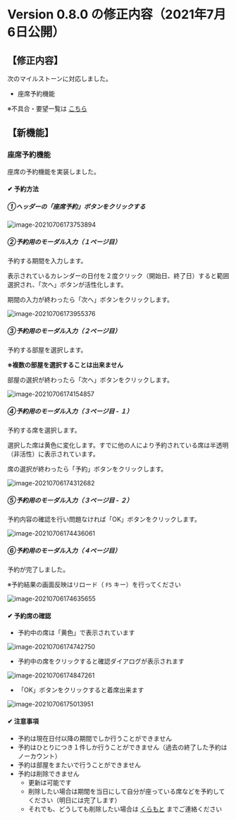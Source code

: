 # Version 0.8.0 の修正内容（2021年7月6日公開）

## 【修正内容】

次のマイルストーンに対応しました。

- 座席予約機能



※不具合・要望一覧は [こちら](https://github.com/a-kodama/WFP_beta_test/blob/master/README.md)

## 【新機能】

### 座席予約機能

座席の予約機能を実装しました。



#### ✔ 予約方法

##### ①ヘッダーの「座席予約」ボタンをクリックする

![image-20210706173753894](https://user-images.githubusercontent.com/19407009/124574847-d4f86f80-de85-11eb-8c7b-96d19ed8c972.png)

##### ②予約用のモーダル入力（１ページ目）

予約する期間を入力します。

表示されているカレンダーの日付を２度クリック（開始日、終了日）すると範囲選択され、「次へ」ボタンが活性化します。

期間の入力が終わったら「次へ」ボタンをクリックします。

![image-20210706173955376](https://user-images.githubusercontent.com/19407009/124574917-e6da1280-de85-11eb-99d0-a6a3ceb763aa.png)

##### ③予約用のモーダル入力（２ページ目）

予約する部屋を選択します。

**※複数の部屋を選択することは出来ません**

部屋の選択が終わったら「次へ」ボタンをクリックします。

![image-20210706174154857](https://user-images.githubusercontent.com/19407009/124574981-f48f9800-de85-11eb-9c0b-3a260efc2e77.png)

##### ④予約用のモーダル入力（３ページ目 - １）

予約する席を選択します。

選択した席は黄色に変化します。すでに他の人により予約されている席は半透明（非活性）に表示されています。

席の選択が終わったら「予約」ボタンをクリックします。

![image-20210706174312682](https://user-images.githubusercontent.com/19407009/124575174-20128280-de86-11eb-96cf-425fe00f3abc.png)

##### ⑤予約用のモーダル入力（３ページ目 - ２）

予約内容の確認を行い問題なければ「OK」ボタンをクリックします。

![image-20210706174436061](https://user-images.githubusercontent.com/19407009/124575238-2e609e80-de86-11eb-95b5-701538672f85.png)

##### ⑥予約用のモーダル入力（４ページ目）

予約が完了しました。

※予約結果の画面反映はリロード（ `F5` キー）を行ってください

![image-20210706174635655](https://user-images.githubusercontent.com/19407009/124575277-39b3ca00-de86-11eb-94cf-064d3f27fe9a.png)



#### ✔ 予約席の確認

- 予約中の席は「黄色」で表示されています

![image-20210706174742750](https://user-images.githubusercontent.com/19407009/124575341-489a7c80-de86-11eb-8606-9461b1da5a68.png)

- 予約中の席をクリックすると確認ダイアログが表示されます

![image-20210706174847261](https://user-images.githubusercontent.com/19407009/124575424-5bad4c80-de86-11eb-8e04-638ebbb678fe.png)

- 「OK」ボタンをクリックすると着席出来ます

![image-20210706175013951](https://user-images.githubusercontent.com/19407009/124575482-67007800-de86-11eb-8c9c-fe7df0ba86c5.png)



#### ✔ 注意事項

- 予約は現在日付以降の期間でしか行うことができません
- 予約はひとりにつき１件しか行うことができません（過去の終了した予約はノーカウント）
- 予約は部屋をまたいで行うことができません
- 予約は削除できません
  - 更新は可能です
  - 削除したい場合は期間を当日にして自分が座っている席などを予約してください（明日には完了します）
  - それでも、どうしても削除したい場合は [くらもと](kuramoto@pscsrv.co.jp) までご連絡ください
